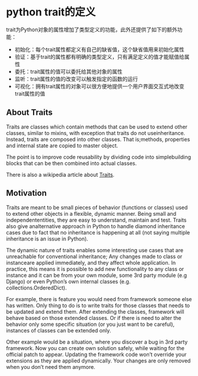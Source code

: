 # python trait的定义

trait为Python对象的属性增加了类型定义的功能，此外还提供了如下的额外功能：

- 初始化：每个trait属性都定义有自己的缺省值，这个缺省值用来初始化属性
- 验证：基于trait的属性都有明确的类型定义，只有满足定义的值才能赋值给属性
- 委托：trait属性的值可以委托给其他对象的属性
- 监听：trait属性的值的改变可以触发指定的函数的运行
- 可视化：拥有trait属性的对象可以很方便地提供一个用户界面交互式地改变trait属性的值

## About Traits

Traits are classes which contain methods that can be used to extend other classes, similar to mixins, with exception that traits do not useinheritance. Instead, traits are composed into other classes. That is;methods, properties and internal state are copied to master object.

The point is to improve code reusability by dividing code into simplebuilding blocks that can be then combined into actual classes.

There is also a wikipedia article about [Traits](http://en.wikipedia.org/wiki/Traits_class).

## Motivation

Traits are meant to be small pieces of behavior (functions or classes) used to extend other objects in a flexible, dynamic manner. Being small and independententities, they are easy to understand, maintain and test. Traits also give analternative approach in Python to handle diamond inheritance cases due to fact that no inheritance is happening at all (not saying multiple inheritance is an issue in Python).

The dynamic nature of traits enables some interesting use cases that are unreachable for conventional inheritance; Any changes made to class or instanceare applied immediately, and they affect whole application. In practice, this means it is possible to add new functionality to any class or instance and it can be from your own module, some 3rd party module (e.g Django) or even Python’s own internal classes (e.g. collections.OrderedDict).

For example, there is feature you would need from framework someone else has written. Only thing to do is to write traits for those classes that needs to be updated and extend them. After extending the classes, framework will behave based on those extended classes. Or if there is need to alter the behavior only some specific situation (or you just want to be careful), instances of classes can be extended only.

Other example would be a situation, where you discover a bug in 3rd party framework. Now you can create own solution safely, while waiting for the official patch to appear. Updating the framework code won’t override your extensions as they are applied dynamically. Your changes are only removed when you don’t need them anymore.
